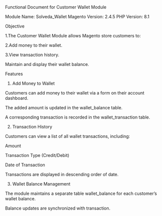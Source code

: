Functional Document for Customer Wallet Module

Module Name: Solveda_Wallet
Magento Version: 2.4.5
PHP Version: 8.1

Objective

1.The Customer Wallet Module allows Magento store customers to:

2.Add money to their wallet.

3.View transaction history.

Maintain and display their wallet balance.


Features

1. Add Money to Wallet

Customers can add money to their wallet via a form on their account dashboard.

The added amount is updated in the wallet_balance table.

A corresponding transaction is recorded in the wallet_transaction table.

2. Transaction History

Customers can view a list of all wallet transactions, including:

Amount

Transaction Type (Credit/Debit)

Date of Transaction

Transactions are displayed in descending order of date.

3. Wallet Balance Management

The module maintains a separate table wallet_balance for each customer’s wallet balance.

Balance updates are synchronized with transaction.
